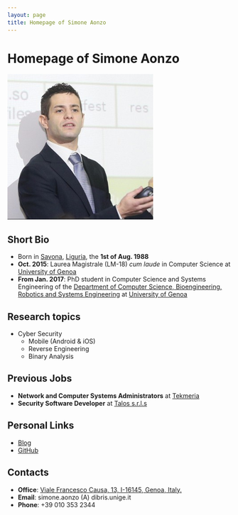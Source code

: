 ```yaml
--- 
layout: page
title: Homepage of Simone Aonzo
---
```


# Homepage of Simone Aonzo


![Simone's pic is missing.](/pics/aonzo.jpg)


## Short Bio
- Born in [Savona](https://en.wikipedia.org/wiki/Savona), [Liguria](https://en.wikipedia.org/wiki/Liguria), the **1st of Aug. 1988**
- **Oct. 2015**: Laurea Magistrale (LM-18) *cum laude* in Computer Science at [University of Genoa](https://en.wikipedia.org/wiki/University_of_Genoa)
- **From Jan. 2017**: PhD student in Computer Science and Systems Engineering of the [Department of Computer Science, Bioengineering, Robotics and Systems Engineering](http://www.dibris.unige.it/) at [University of Genoa](https://en.wikipedia.org/wiki/University_of_Genoa)

## Research topics
- Cyber Security
  * Mobile (Android & iOS)
  * Reverse Engineering
  * Binary Analysis


## Previous Jobs
- **Network and Computer Systems Administrators** at [Tekmeria](http://teknoos.it)
- **Security Software Developer** at [Talos  s.r.l.s](http://www.talos-sec.com)

## Personal Links
- [Blog](https://sixthevicious.wordpress.com/) 
- [GitHub](https://github.com/six110) 

## Contacts
- **Office**: [Viale Francesco Causa, 13, I-16145, Genoa, Italy.](https://www.google.it/maps/place/44°24'07.0%22N+8°57'38.7%22E/@44.4019444,8.9596557,18z/data=!3m1!4b1!4m5!3m4!1s0x0:0x0!8m2!3d44.401932!4d8.960757)
- **Email**: simone.aonzo (A) dibris.unige.it 
- **Phone**: +39 010 353 2344

